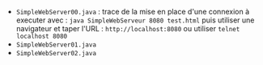 
- ```SimpleWebServer00.java``` : trace de la mise en place d'une connexion à executer avec : ```java SimpleWebServeur 8080 test.html``` puis utiliser une navigateur et taper l'URL : ```http://localhost:8080``` ou utiliser ```telnet localhost 8080```
- ```SimpleWebServer01.java```
- ```SimpleWebServer02.java```
